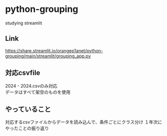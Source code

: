 # python-grouping
studying streamlit

## Link
https://share.streamlit.io/orangep1anet/python-grouping/main/streamlit/grouping_app.py

## 対応csvfile
2024 - 2024.csvのみ対応  
データはすべて架空のものを使用

## やっていること
対応するcsvファイルからデータを読み込んで、条件ごとにクラス分け
１年次にやったことの振り返り
